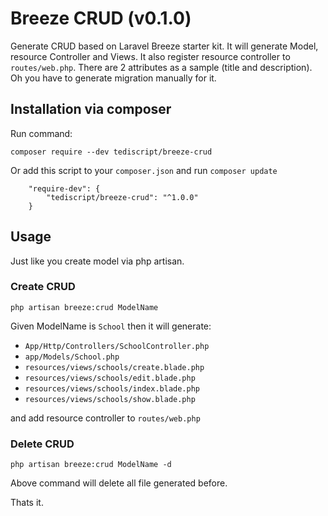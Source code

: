 # Breeze CRUD (v0.1.0)
Generate CRUD based on Laravel Breeze starter kit. It will generate Model, resource Controller and Views. It also register resource controller to `routes/web.php`. There are 2 attributes as a sample (title and description). Oh you have to generate migration manually for it.

## Installation via composer
Run command:
```
composer require --dev tediscript/breeze-crud
```

Or add this script to your `composer.json` and run `composer update`

```
    "require-dev": {
        "tediscript/breeze-crud": "^1.0.0"
    }
```

## Usage
Just like you create model via php artisan.

### Create CRUD
```
php artisan breeze:crud ModelName
```
Given ModelName is `School` then it will generate:
- `App/Http/Controllers/SchoolController.php`
- `app/Models/School.php`
- `resources/views/schools/create.blade.php`
- `resources/views/schools/edit.blade.php`
- `resources/views/schools/index.blade.php`
- `resources/views/schools/show.blade.php`

and add resource controller to `routes/web.php`

### Delete CRUD
```
php artisan breeze:crud ModelName -d
```
Above command will delete all file generated before.

Thats it.
